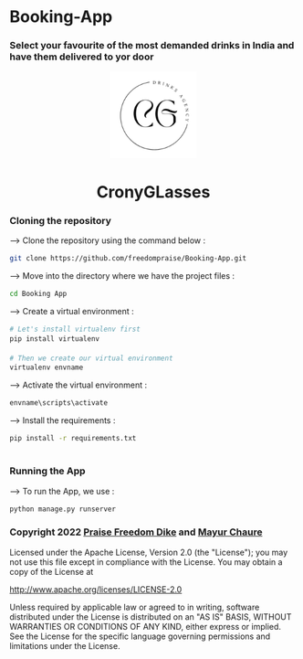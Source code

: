 # Booking-App
<h3> Select your favourite of the most demanded drinks in India and have them delivered to yor door </h3>


   <div align="center">
<img width="30%" alt="CronyGlasses" src="static/drawable/icon-circle.png">

# CronyGLasses
</div>

### Cloning the repository

--> Clone the repository using the command below :
```bash
git clone https://github.com/freedompraise/Booking-App.git

```

--> Move into the directory where we have the project files : 
```bash
cd Booking App

```

--> Create a virtual environment :
```bash
# Let's install virtualenv first
pip install virtualenv

# Then we create our virtual environment
virtualenv envname

```

--> Activate the virtual environment :
```bash
envname\scripts\activate

```

--> Install the requirements :
```bash
pip install -r requirements.txt

```

#

### Running the App

--> To run the App, we use :
```bash
python manage.py runserver
```

<div style = "background-colour:black" > 
<h3>Copyright 2022 <a href = "https://github.com/freedompraise" >Praise Freedom Dike</a> and <a href = "https://github.com/mr-mayurchaure" >Mayur Chaure</a></h3>

<p>Licensed under the Apache License, Version 2.0 (the "License");
you may not use this file except in compliance with the License.
You may obtain a copy of the License at 

   http://www.apache.org/licenses/LICENSE-2.0

Unless required by applicable law or agreed to in writing, software
distributed under the License is distributed on an "AS IS" BASIS,
WITHOUT WARRANTIES OR CONDITIONS OF ANY KIND, either express or implied.
See the License for the specific language governing permissions and
limitations under the License.</p>

   </div>
